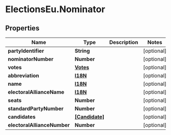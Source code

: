 # ElectionsEu.Nominator

## Properties

Name | Type | Description | Notes
------------ | ------------- | ------------- | -------------
**partyIdentifier** | **String** |  | [optional] 
**nominatorNumber** | **Number** |  | [optional] 
**votes** | [**Votes**](Votes.md) |  | [optional] 
**abbreviation** | [**I18N**](I18N.md) |  | [optional] 
**name** | [**I18N**](I18N.md) |  | [optional] 
**electoralAllianceName** | [**I18N**](I18N.md) |  | [optional] 
**seats** | **Number** |  | [optional] 
**standardPartyNumber** | **Number** |  | [optional] 
**candidates** | [**[Candidate]**](Candidate.md) |  | [optional] 
**electoralAllianceNumber** | **Number** |  | [optional] 


